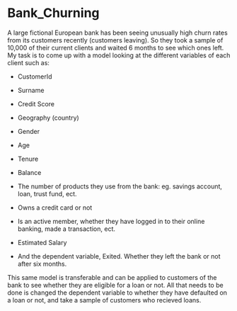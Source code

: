 # Bank_Churning
A large fictional European bank has been seeing unusually high churn rates from its customers recently (customers leaving).  So they took a sample of 10,000 of their current clients and waited 6 months to see which ones left.  My task is to come up with a model looking at the different variables of each client such as:

* CustomerId
* Surname
* Credit Score
* Geography (country)
* Gender
* Age
* Tenure
* Balance
* The number of products they use from the bank: eg. savings account, loan, trust fund, ect.
* Owns a credit card or not
* Is an active member, whether they have logged in to their online banking, made a transaction, ect.
* Estimated Salary

* And the dependent variable, Exited.  Whether they left the bank or not after six months.

This same model is transferable and can be applied to customers of the bank to see whether they are eligible for a loan or not.  All that needs to be done is changed the dependent variable to whether they have defaulted on a loan or not, and take a sample of customers who recieved loans.


